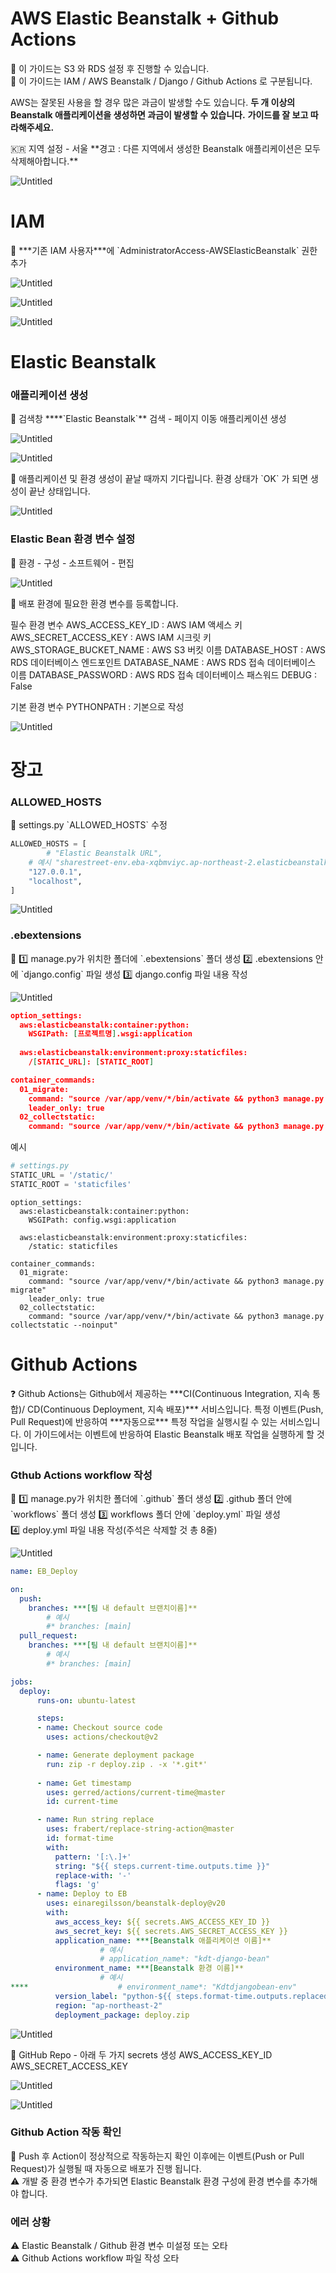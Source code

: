 # AWS Elastic Beanstalk + Github Actions

<aside>
🔔 이 가이드는
S3 와 RDS 설정 후 진행할 수 있습니다.

</aside>

<aside>
🔔 이 가이드는
IAM / AWS Beanstalk / Django / Github Actions
로 구분됩니다.

AWS는 잘못된 사용을 할 경우 많은 과금이 발생할 수도 있습니다.
**두 개 이상의 Beanstalk 애플리케이션을 생성하면 과금이 발생할 수 있습니다.**
**가이드를 잘 보고 따라해주세요.**

</aside>

<aside>
🇰🇷 지역 설정 - 서울
**경고 : 다른 지역에서 생성한 Beanstalk 애플리케이션은 모두 삭제해아합니다.**

</aside>

![Untitled](AWS%20Elastic%20Beanstalk%20+%20Github%20Actions%20c105ef4b786245369cbdbc4d2be270dd/Untitled.png)

# IAM

<aside>
📌 ***기존 IAM 사용자***에 `AdministratorAccess-AWSElasticBeanstalk` 권한 추가

</aside>

![Untitled](AWS%20Elastic%20Beanstalk%20+%20Github%20Actions%20c105ef4b786245369cbdbc4d2be270dd/Untitled%201.png)

![Untitled](AWS%20Elastic%20Beanstalk%20+%20Github%20Actions%20c105ef4b786245369cbdbc4d2be270dd/Untitled%202.png)

![Untitled](AWS%20Elastic%20Beanstalk%20+%20Github%20Actions%20c105ef4b786245369cbdbc4d2be270dd/Untitled%203.png)

# ****Elastic Beanstalk****

### 애플리케이션 ****생성****

<aside>
📌 검색창 ****`Elastic Beanstalk`** 검색 - 페이지 이동
애플리케이션 생성

</aside>

![Untitled](AWS%20Elastic%20Beanstalk%20+%20Github%20Actions%20c105ef4b786245369cbdbc4d2be270dd/Untitled%204.png)

![Untitled](AWS%20Elastic%20Beanstalk%20+%20Github%20Actions%20c105ef4b786245369cbdbc4d2be270dd/Untitled%205.png)

<aside>
📌 애플리케이션 및 환경 생성이 끝날 때까지 기다립니다.
환경 상태가 `OK` 가 되면 생성이 끝난 상태입니다.

</aside>

![Untitled](AWS%20Elastic%20Beanstalk%20+%20Github%20Actions%20c105ef4b786245369cbdbc4d2be270dd/Untitled%206.png)

### Elastic Bean 환경 변수 설정

<aside>
📌 환경 - 구성 - 소프트웨어 - 편집

</aside>

![Untitled](AWS%20Elastic%20Beanstalk%20+%20Github%20Actions%20c105ef4b786245369cbdbc4d2be270dd/Untitled%207.png)

<aside>
📌 배포 환경에 필요한 환경 변수를 등록합니다.

필수 환경 변수
AWS_ACCESS_KEY_ID : AWS IAM 액세스 키
AWS_SECRET_ACCESS_KEY : AWS IAM 시크릿 키
AWS_STORAGE_BUCKET_NAME : AWS S3 버킷 이름
DATABASE_HOST : AWS RDS 데이터베이스 엔드포인트
DATABASE_NAME : AWS RDS 접속 데이터베이스 이름
DATABASE_PASSWORD : AWS RDS 접속 데이터베이스 패스워드
DEBUG : False

기본 환경 변수
PYTHONPATH : 기본으로 작성

</aside>

![Untitled](AWS%20Elastic%20Beanstalk%20+%20Github%20Actions%20c105ef4b786245369cbdbc4d2be270dd/Untitled%208.png)

# 장고

### ALLOWED_HOSTS

<aside>
📌 settings.py `ALLOWED_HOSTS` 수정

</aside>

```python
ALLOWED_HOSTS = [
		# "Elastic Beanstalk URL",
    # 예시 "sharestreet-env.eba-xqbmviyc.ap-northeast-2.elasticbeanstalk.com",
    "127.0.0.1",
    "localhost",
]
```

![Untitled](AWS%20Elastic%20Beanstalk%20+%20Github%20Actions%20c105ef4b786245369cbdbc4d2be270dd/Untitled%209.png)

### .ebextensions

<aside>
📌 1️⃣ manage.py가 위치한 폴더에 `.ebextensions` 폴더 생성
2️⃣ .ebextensions 안에 `django.config` 파일 생성
3️⃣ django.config 파일 내용 작성

</aside>

![Untitled](AWS%20Elastic%20Beanstalk%20+%20Github%20Actions%20c105ef4b786245369cbdbc4d2be270dd/Untitled%2010.png)

```json
option_settings:
  aws:elasticbeanstalk:container:python:
    WSGIPath: [프로젝트명].wsgi:application
  
  aws:elasticbeanstalk:environment:proxy:staticfiles:
    /[STATIC_URL]: [STATIC_ROOT]

container_commands:
  01_migrate:
    command: "source /var/app/venv/*/bin/activate && python3 manage.py migrate"
    leader_only: true
  02_collectstatic:
    command: "source /var/app/venv/*/bin/activate && python3 manage.py collectstatic --noinput"
```

예시

```python
# settings.py
STATIC_URL = '/static/'
STATIC_ROOT = 'staticfiles'
```

```
option_settings:
  aws:elasticbeanstalk:container:python:
    WSGIPath: config.wsgi:application
  
  aws:elasticbeanstalk:environment:proxy:staticfiles:
    /static: staticfiles

container_commands:
  01_migrate:
    command: "source /var/app/venv/*/bin/activate && python3 manage.py migrate"
    leader_only: true
  02_collectstatic:
    command: "source /var/app/venv/*/bin/activate && python3 manage.py collectstatic --noinput"
```

# Github Actions

<aside>
❓ Github Actions는 Github에서 제공하는 
***CI(Continuous Integration, 지속 통합)/ CD(Continuous Deployment, 지속 배포)***
서비스입니다.
특정 이벤트(Push, Pull Request)에 반응하여 ***자동으로*** 특정 작업을 실행시킬 수 있는 서비스입니다.
이 가이드에서는 이벤트에 반응하여 Elastic Beanstalk 배포 작업을 실행하게 할 것입니다.

</aside>

### Gthub Actions workflow 작성

<aside>
📌 1️⃣ manage.py가 위치한 폴더에 `.github` 폴더 생성
2️⃣ .github 폴더 안에 `workflows` 폴더 생성
3️⃣ workflows 폴더 안에 `deploy.yml` 파일 생성
4️⃣ deploy.yml 파일 내용 작성(주석은 삭제할 것 총 8줄)

</aside>

![Untitled](AWS%20Elastic%20Beanstalk%20+%20Github%20Actions%20c105ef4b786245369cbdbc4d2be270dd/Untitled%2011.png)

```yaml
name: EB_Deploy

on:
  push:
    branches: ***[팀 내 default 브랜치이름]**
		# 예시
		#* branches: [main]
  pull_request:
    branches: ***[팀 내 default 브랜치이름]**
		# 예시
		#* branches: [main]

jobs: 
  deploy: 
      runs-on: ubuntu-latest

      steps:
      - name: Checkout source code
        uses: actions/checkout@v2

      - name: Generate deployment package
        run: zip -r deploy.zip . -x '*.git*'
      
      - name: Get timestamp
        uses: gerred/actions/current-time@master
        id: current-time

      - name: Run string replace
        uses: frabert/replace-string-action@master
        id: format-time
        with:
          pattern: '[:\.]+'
          string: "${{ steps.current-time.outputs.time }}"
          replace-with: '-'
          flags: 'g'
      - name: Deploy to EB
        uses: einaregilsson/beanstalk-deploy@v20
        with:
          aws_access_key: ${{ secrets.AWS_ACCESS_KEY_ID }}
          aws_secret_key: ${{ secrets.AWS_SECRET_ACCESS_KEY }}
          application_name: ***[Beanstalk 애플리케이션 이름]**
					# 예시
					# application_name*: "kdt-django-bean"
          environment_name: ***[Beanstalk 환경 이름]**
					# 예시
****					# environment_name*: "Kdtdjangobean-env"
          version_label: "python-${{ steps.format-time.outputs.replaced }}"
          region: "ap-northeast-2"
          deployment_package: deploy.zip
```

![Untitled](AWS%20Elastic%20Beanstalk%20+%20Github%20Actions%20c105ef4b786245369cbdbc4d2be270dd/Untitled%2012.png)

<aside>
📌 GitHub Repo - 아래 두 가지 secrets 생성
AWS_ACCESS_KEY_ID
AWS_SECRET_ACCESS_KEY

</aside>

![Untitled](AWS%20Elastic%20Beanstalk%20+%20Github%20Actions%20c105ef4b786245369cbdbc4d2be270dd/Untitled%2013.png)

![Untitled](AWS%20Elastic%20Beanstalk%20+%20Github%20Actions%20c105ef4b786245369cbdbc4d2be270dd/Untitled%2014.png)

### Github Action 작동 확인

<aside>
📌 Push 후 Action이 정상적으로 작동하는지 확인 
이후에는 이벤트(Push or Pull Request)가 실행될 때 자동으로 배포가 진행 됩니다.

</aside>

<aside>
⚠️ 개발 중 환경 변수가 추가되면 Elastic Beanstalk 환경 구성에 환경 변수를 추가해야 합니다.

</aside>

### 에러 상황

<aside>
⚠️ Elastic Beanstalk / Github 환경 변수 미설정 또는 오타

</aside>

<aside>
⚠️ Github Actions workflow 파일 작성 오타

</aside>